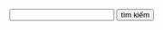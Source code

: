 <!DOCTYPE html>
<html lang="en">
<head>
    <meta charset="UTF-8">
    <title></title>
</head>
<body>
<form method="get" action="https://www.bing.com/search" class = "wufoo">
<input type="text" name="q"/>
    <input type="submit" value="tìm kiếm"/>
    </form>
</body>
</html>